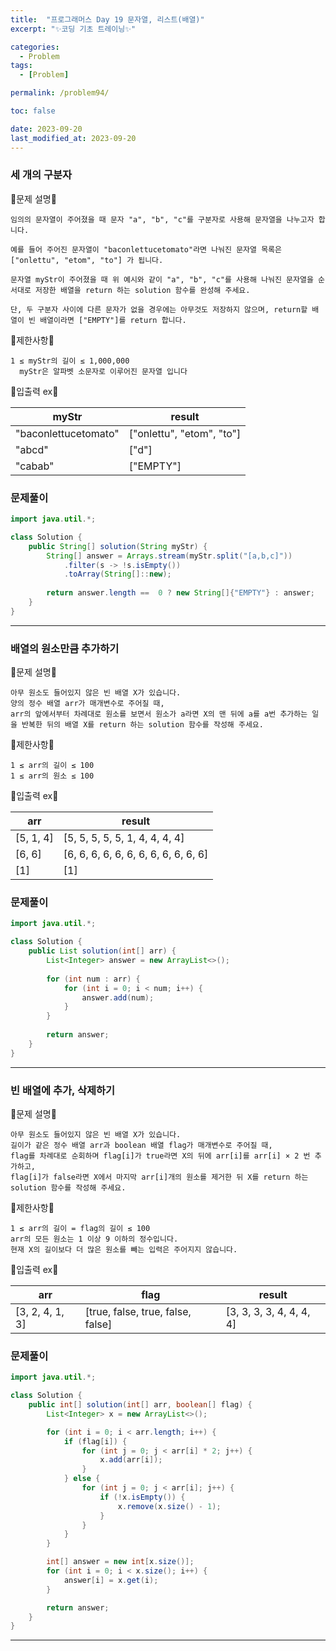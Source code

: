 ```yaml
---
title:  "프로그래머스 Day 19 문자열, 리스트(배열)"
excerpt: "✨코딩 기초 트레이닝✨"

categories:
  - Problem
tags:
  - [Problem]

permalink: /problem94/

toc: false

date: 2023-09-20
last_modified_at: 2023-09-20
---
```


### 세 개의 구분자

💫문제 설명💫

```
임의의 문자열이 주어졌을 때 문자 "a", "b", "c"를 구분자로 사용해 문자열을 나누고자 합니다.

예를 들어 주어진 문자열이 "baconlettucetomato"라면 나눠진 문자열 목록은 ["onlettu", "etom", "to"] 가 됩니다.

문자열 myStr이 주어졌을 때 위 예시와 같이 "a", "b", "c"를 사용해 나눠진 문자열을 순서대로 저장한 배열을 return 하는 solution 함수를 완성해 주세요.

단, 두 구분자 사이에 다른 문자가 없을 경우에는 아무것도 저장하지 않으며, return할 배열이 빈 배열이라면 ["EMPTY"]를 return 합니다.
```

💫제한사항💫

```
1 ≤ myStr의 길이 ≤ 1,000,000
  myStr은 알파벳 소문자로 이루어진 문자열 입니다
```

💫입출력 ex💫

|myStr|result|
|---|---|
|"baconlettucetomato"|["onlettu", "etom", "to"]|
|"abcd"|["d"]|
|"cabab"|["EMPTY"]|

### 문제풀이

```java
import java.util.*;

class Solution {
    public String[] solution(String myStr) {
        String[] answer = Arrays.stream(myStr.split("[a,b,c]"))
            .filter(s -> !s.isEmpty())
            .toArray(String[]::new);
        
        return answer.length ==  0 ? new String[]{"EMPTY"} : answer;
    }
}
```

<hr>

### 배열의 원소만큼 추가하기

💫문제 설명💫

```
아무 원소도 들어있지 않은 빈 배열 X가 있습니다.
양의 정수 배열 arr가 매개변수로 주어질 때,
arr의 앞에서부터 차례대로 원소를 보면서 원소가 a라면 X의 맨 뒤에 a를 a번 추가하는 일을 반복한 뒤의 배열 X를 return 하는 solution 함수를 작성해 주세요.

```

💫제한사항💫

```
1 ≤ arr의 길이 ≤ 100
1 ≤ arr의 원소 ≤ 100
```

💫입출력 ex💫

|arr|result|
|---|---|
|[5, 1, 4]|[5, 5, 5, 5, 5, 1, 4, 4, 4, 4]|
|[6, 6]|[6, 6, 6, 6, 6, 6, 6, 6, 6, 6, 6, 6]|
|[1]|[1]|

### 문제풀이

```java
import java.util.*;

class Solution {
    public List solution(int[] arr) {
        List<Integer> answer = new ArrayList<>();
        
        for (int num : arr) {
            for (int i = 0; i < num; i++) {
                answer.add(num);
            }
        }
        
        return answer;
    }
}
```

<hr>

### 빈 배열에 추가, 삭제하기

💫문제 설명💫

```
아무 원소도 들어있지 않은 빈 배열 X가 있습니다.
길이가 같은 정수 배열 arr과 boolean 배열 flag가 매개변수로 주어질 때,
flag를 차례대로 순회하며 flag[i]가 true라면 X의 뒤에 arr[i]를 arr[i] × 2 번 추가하고,
flag[i]가 false라면 X에서 마지막 arr[i]개의 원소를 제거한 뒤 X를 return 하는 solution 함수를 작성해 주세요.
```

💫제한사항💫

```
1 ≤ arr의 길이 = flag의 길이 ≤ 100
arr의 모든 원소는 1 이상 9 이하의 정수입니다.
현재 X의 길이보다 더 많은 원소를 빼는 입력은 주어지지 않습니다.
```

💫입출력 ex💫

|arr|flag|result|
|---|---|---|
|[3, 2, 4, 1, 3]|[true, false, true, false, false]|[3, 3, 3, 3, 4, 4, 4, 4]|

### 문제풀이

```java
import java.util.*;

class Solution {
    public int[] solution(int[] arr, boolean[] flag) {
        List<Integer> x = new ArrayList<>();

        for (int i = 0; i < arr.length; i++) {
            if (flag[i]) {
                for (int j = 0; j < arr[i] * 2; j++) {
                    x.add(arr[i]);
                }
            } else {
                for (int j = 0; j < arr[i]; j++) {
                    if (!x.isEmpty()) {
                        x.remove(x.size() - 1);
                    }
                }
            }
        }

        int[] answer = new int[x.size()];
        for (int i = 0; i < x.size(); i++) {
            answer[i] = x.get(i);
        }

        return answer;
    }
}
```

<hr>
